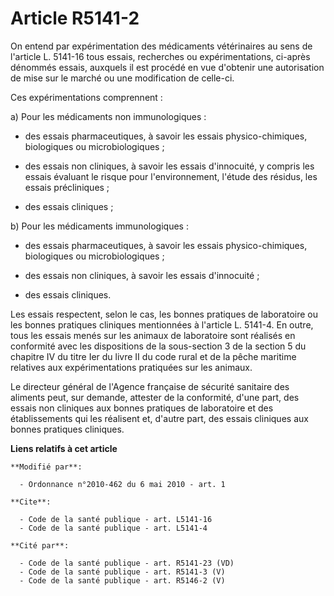 # Article R5141-2

On entend par expérimentation des médicaments vétérinaires au sens de l'article L. 5141-16 tous essais, recherches ou
expérimentations, ci-après dénommés essais, auxquels il est procédé en vue d'obtenir une autorisation de mise sur le marché
ou une modification de celle-ci. 

Ces expérimentations comprennent : 

a) Pour les médicaments non immunologiques : 

- des essais pharmaceutiques, à savoir les essais physico-chimiques, biologiques ou microbiologiques ; 

- des essais non cliniques, à savoir les essais d'innocuité, y compris les essais évaluant le risque pour l'environnement,
l'étude des résidus, les essais précliniques ; 

- des essais cliniques ; 

b) Pour les médicaments immunologiques :

- des essais pharmaceutiques, à savoir les essais physico-chimiques, biologiques ou microbiologiques ;

- des essais non cliniques, à savoir les essais d'innocuité ;

- des essais cliniques. 

Les essais respectent, selon le cas, les bonnes pratiques de laboratoire ou les bonnes pratiques cliniques mentionnées à
l'article L. 5141-4. En outre, tous les essais menés sur les animaux de laboratoire sont réalisés en conformité avec les
dispositions de la sous-section 3 de la section 5 du chapitre IV du titre Ier du livre II du code rural et de la pêche
maritime relatives aux expérimentations pratiquées sur les animaux. 

Le directeur général de l'Agence française de sécurité sanitaire des aliments peut, sur demande, attester de la conformité,
d'une part, des essais non cliniques aux bonnes pratiques de laboratoire et des établissements qui les réalisent et, d'autre
part, des essais cliniques aux bonnes pratiques cliniques.

**Liens relatifs à cet article**

	**Modifié par**:

	  - Ordonnance n°2010-462 du 6 mai 2010 - art. 1

	**Cite**:

	  - Code de la santé publique - art. L5141-16
	  - Code de la santé publique - art. L5141-4

	**Cité par**:

	  - Code de la santé publique - art. R5141-23 (VD)
	  - Code de la santé publique - art. R5141-3 (V)
	  - Code de la santé publique - art. R5146-2 (V)
